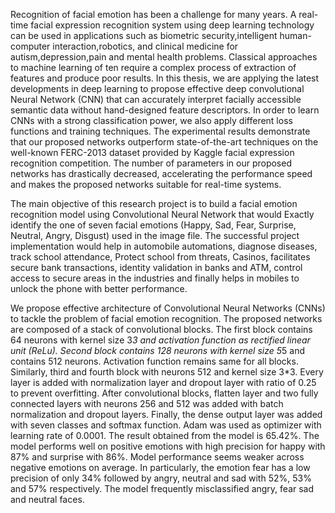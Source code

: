 Recognition of facial emotion has been a challenge for many years. A real-time facial expression recognition system using deep learning technology can be used in applications such as biometric security,intelligent human-computer interaction,robotics, and clinical medicine for autism,depression,pain and mental health problems. Classical approaches to machine learning of ten require a complex process of extraction of features and produce poor results. In this thesis, we are applying the latest developments in deep learning to propose effective deep convolutional Neural Network (CNN) that can accurately interpret facially accessible semantic data without hand-designed feature descriptors. In order to learn CNNs with a strong classification power, we also apply different loss functions and training techniques. The experimental results demonstrate that our proposed networks outperform state-of-the-art techniques on the well-known FERC-2013 dataset provided by Kaggle facial expression recognition competition. The number of parameters in our proposed networks has drastically decreased, accelerating the performance speed and makes the proposed networks suitable for real-time systems.


The main objective of this research project is to build a facial emotion recognition model using Convolutional Neural Network that would Exactly identify the one of seven facial emotions (Happy, Sad, Fear, Surprise, Neutral, Angry, Disgust) used in the image file. The successful project implementation would help in automobile automations, diagnose diseases, track school attendance, Protect school from threats, Casinos, facilitates secure bank transactions, identity validation in banks and ATM, control access to secure areas in the industries and finally helps in mobiles to unlock the phone with better performance.

 We propose effective architecture of Convolutional Neural Networks (CNNs) to tackle the problem of facial emotion recognition. The proposed networks are composed of a stack of convolutional blocks. The first block contains 64 neurons with kernel size 3*3 and activation function as rectified linear unit (ReLu). Second block contains 128 neurons with kernel size 5*5 and contains 512 neurons. Activation function remains same for all blocks. Similarly, third and fourth block with neurons 512 and kernel size 3*3. Every layer is added with normalization layer and dropout layer with ratio of 0.25 to prevent overfitting. After convolutional blocks, flatten layer and two fully connected layers with neurons 256 and 512 was added with batch normalization and dropout layers. Finally, the dense output layer was added with seven classes and softmax function. Adam was used as optimizer with learning rate of 0.0001. The result obtained from the model is 65.42%. The model performs well on positive emotions with high precision for happy with 87% and surprise with 86%. Model performance seems weaker across negative emotions on average. In particularly, the emotion fear has a low precision of only 34% followed by angry, neutral and sad with 52%, 53% and 57% respectively. The model frequently misclassified angry, fear sad and neutral faces.
